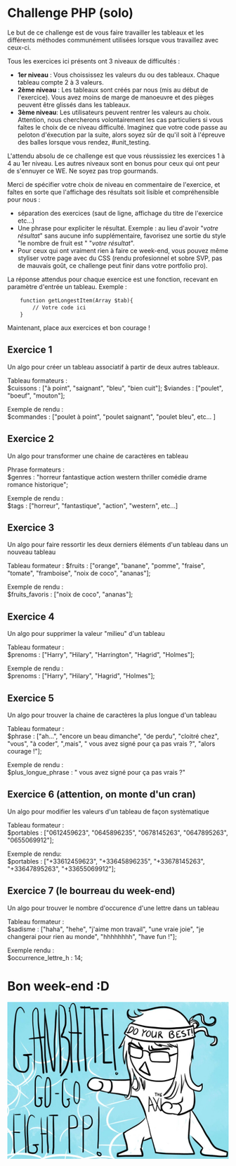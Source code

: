 # Challenge PHP  (solo)

Le but de ce challenge est de vous faire travailler les tableaux et les différents méthodes communément utilisées lorsque vous travaillez avec ceux-ci.

Tous les exercices ici présents ont 3 niveaux de difficultés :

- **1er niveau** : Vous choississez les valeurs du ou des tableaux. Chaque tableau compte 2 à 3 valeurs.
- **2ème niveau** : Les tableaux sont créés par nous (mis au début de l'exercice). Vous avez moins de marge de manoeuvre et des pièges peuvent être glissés dans les tableaux.
- **3ème niveau**: Les utilisateurs peuvent rentrer les valeurs au choix. Attention, nous chercherons volontairement les cas particuliers si vous faîtes le choix de ce niveau difficulté. Imaginez que votre code passe au peloton d'éxecution par la suite, alors soyez sûr de qu'il soit à l'épreuve des balles lorsque vous rendez, #unit_testing.

L'attendu absolu de ce challenge est que vous réussissiez les exercices 1 à 4 au 1er niveau. Les autres niveaux sont en bonus pour ceux qui ont peur de s'ennuyer ce WE. Ne soyez pas trop gourmands. 

Merci de spécifier votre choix de niveau en commentaire de l'exercice, et faîtes en sorte que l'affichage des résultats soit lisible et compréhensible pour nous :

- séparation des exercices (saut de ligne, affichage du titre de l'exercice etc...)
- Une phrase pour expliciter le résultat. Exemple : au lieu d'avoir "*votre résultat*" sans aucune info supplémentaire, favorisez une sortie du style "le nombre de fruit est " "*votre résultat*".
- Pour ceux qui ont vraiment rien à faire ce week-end, vous pouvez même styliser votre page avec du CSS (rendu profesionnel et sobre SVP, pas de mauvais goût, ce challenge peut finir dans votre portfolio pro).

La réponse attendus pour chaque exercice est une fonction, recevant en paramètre d'entrée un tableau.
Exemple : 
```
    function getLongestItem(Array $tab){
        // Votre code ici
    }
```
Maintenant, place aux exercices et bon courage !

## Exercice 1

Un algo pour créer un tableau associatif à partir de deux autres tableaux.

Tableau formateurs :  
$cuissons : ["à point", "saignant", "bleu", "bien cuit"];
$viandes : ["poulet", "boeuf", "mouton"];

Exemple de rendu :    
$commandes : ["poulet à point", "poulet saignant", "poulet bleu", etc... ]

## Exercice 2

Un algo pour transformer une chaine de caractères en tableau 

Phrase formateurs :  
$genres : "horreur fantastique action western thriller comédie drame romance historique";

Exemple de rendu :    
$tags : ["horreur", "fantastique", "action", "western", etc...] 

## Exercice 3

Un algo pour faire ressortir les deux derniers éléments d'un tableau dans un nouveau tableau

Tableau formateur : 
$fruits : ["orange", "banane", "pomme", "fraise", "tomate", "framboise", "noix de coco", "ananas"];

Exemple de rendu :  
$fruits_favoris : ["noix de coco", "ananas"];

## Exercice 4

Un algo pour supprimer la valeur "milieu" d'un tableau

Tableau formateur :  
$prenoms : ["Harry", "Hilary", "Harrington", "Hagrid", "Holmes"];

Exemple de rendu :  
$prenoms : ["Harry", "Hilary", "Hagrid", "Holmes"];

## Exercice 5 

Un algo pour trouver la chaine de caractères la plus longue d'un tableau

Tableau formateur :  
$phrase : ["ah...", "encore un beau dimanche", "de perdu", "cloitré chez", "vous", "à coder", ",mais", " vous avez signé pour ça pas vrais ?", "alors courage !"];

Exemple de rendu :  
$plus_longue_phrase : " vous avez signé pour ça pas vrais ?"

## Exercice 6 (attention, on monte d'un cran)

Un algo pour modifier les valeurs d'un tableau de façon systèmatique

Tableau formateur :  
$portables : ["0612459623", "0645896235", "0678145263", "0647895263", "0655069912"];

Exemple de rendu:  
$portables : ["+33612459623", "+33645896235", "+33678145263", "+33647895263", "+33655069912"];

## Exercice 7 (le bourreau du week-end)

Un algo pour trouver le nombre d'occurence d'une lettre dans un tableau 

Tableau formateur :  
$sadisme : ["haha", "hehe", "j'aime mon travail", "une vraie joie", "je changerai pour rien au monde", "hhhhhhhh", "have fun !"];

Exemple rendu :   
$occurrence_lettre_h : 14;

# Bon week-end :D 

![gambatte](images/gambatte.jpg-large)